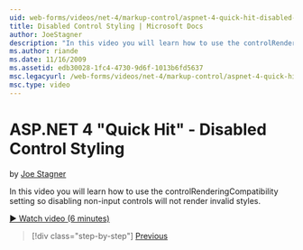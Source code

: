 ```yaml
---
uid: web-forms/videos/net-4/markup-control/aspnet-4-quick-hit-disabled-control-styling
title: Disabled Control Styling | Microsoft Docs
author: JoeStagner
description: "In this video you will learn how to use the controlRenderingCompatibility setting so disabling non-input controls will not render invalid styles."
ms.author: riande
ms.date: 11/16/2009
ms.assetid: edb30028-1fc4-4730-9d6f-1013b6fd5637
msc.legacyurl: /web-forms/videos/net-4/markup-control/aspnet-4-quick-hit-disabled-control-styling
msc.type: video
---
```

# ASP.NET 4 "Quick Hit" - Disabled Control Styling

by [Joe Stagner](https://github.com/JoeStagner)

In this video you will learn how to use the controlRenderingCompatibility setting so disabling non-input controls will not render invalid styles. 

[&#9654; Watch video (6 minutes)](https://channel9.msdn.com/Blogs/ASP-NET-Site-Videos/aspnet-4-quick-hit-disabled-control-styling)

> [!div class="step-by-step"]
> [Previous](aspnet-4-quick-hit-hidden-field-divs.md)
